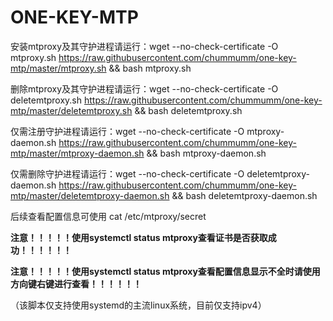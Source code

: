 # ONE-KEY-MTP

安装mtproxy及其守护进程请运行：wget --no-check-certificate -O mtproxy.sh https://raw.githubusercontent.com/chummumm/one-key-mtp/master/mtproxy.sh && bash mtproxy.sh

删除mtproxy及其守护进程请运行：wget --no-check-certificate -O deletemtproxy.sh https://raw.githubusercontent.com/chummumm/one-key-mtp/master/deletemtproxy.sh && bash deletemtproxy.sh

仅需注册守护进程请运行：wget --no-check-certificate -O mtproxy-daemon.sh https://raw.githubusercontent.com/chummumm/one-key-mtp/master/mtproxy-daemon.sh && bash mtproxy-daemon.sh

仅需删除守护进程请运行：wget --no-check-certificate -O deletemtproxy-daemon.sh https://raw.githubusercontent.com/chummumm/one-key-mtp/master/deletemtproxy-daemon.sh && bash deletemtproxy-daemon.sh

后续查看配置信息可使用 cat /etc/mtproxy/secret

**注意！！！！！使用systemctl status mtproxy查看证书是否获取成功！！！！！！**

**注意！！！！！使用systemctl status mtproxy查看配置信息显示不全时请使用方向键右键进行查看！！！！！！**

（该脚本仅支持使用systemd的主流linux系统，目前仅支持ipv4）

